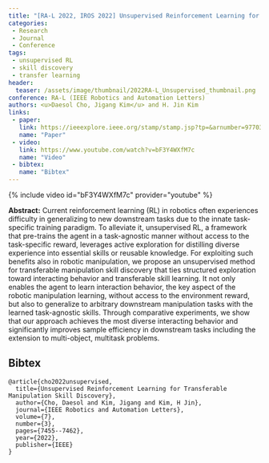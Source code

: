 ```yaml
---
title: "[RA-L 2022, IROS 2022] Unsupervised Reinforcement Learning for Transferable Manipulation Skill Discovery"
categories:
 - Research
 - Journal
 - Conference
tags:
 - unsupervised RL
 - skill discovery
 - transfer learning
header:
  teaser: /assets/image/thumbnail/2022RA-L_Unsupervised_thumbnail.png
conference: RA-L (IEEE Robotics and Automation Letters)
authors: <u>Daesol Cho, Jigang Kim</u> and H. Jin Kim
links:
 - paper: 
   link: https://ieeexplore.ieee.org/stamp/stamp.jsp?tp=&arnumber=9770346
   name: "Paper"
 - video:
   link: https://www.youtube.com/watch?v=bF3Y4WXfM7c
   name: "Video"
 - bibtex: 
   name: "Bibtex"
---
```


{% include video id="bF3Y4WXfM7c" provider="youtube" %}

**Abstract:** Current reinforcement learning (RL) in robotics often experiences difficulty in generalizing to new downstream tasks due to the innate task-specific training paradigm. To alleviate it, unsupervised RL, a framework that pre-trains the agent in a task-agnostic manner without access to the task-specific reward, leverages active exploration for distilling diverse experience into essential skills or reusable knowledge. For exploiting such benefits also in robotic manipulation, we propose an unsupervised method for transferable manipulation skill discovery that ties structured exploration toward interacting behavior and transferable skill learning. It not only enables the agent to learn interaction behavior, the key aspect of the robotic manipulation learning, without access to the environment reward, but also to generalize to arbitrary downstream manipulation tasks with the learned task-agnostic skills. Through comparative experiments, we show that our approach achieves the most diverse interacting behavior and significantly improves sample efficiency in downstream tasks including the extension to multi-object, multitask problems.

## Bibtex <a id="bibtex"></a>
```
@article{cho2022unsupervised,
  title={Unsupervised Reinforcement Learning for Transferable Manipulation Skill Discovery},
  author={Cho, Daesol and Kim, Jigang and Kim, H Jin},
  journal={IEEE Robotics and Automation Letters},
  volume={7},
  number={3},
  pages={7455--7462},
  year={2022},
  publisher={IEEE}
}
```